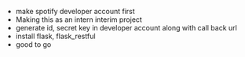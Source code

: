 - make spotify developer account first
- Making this as an intern interim project
- generate id, secret key in developer account along with call back url
- install flask, flask_restful
- good to go
